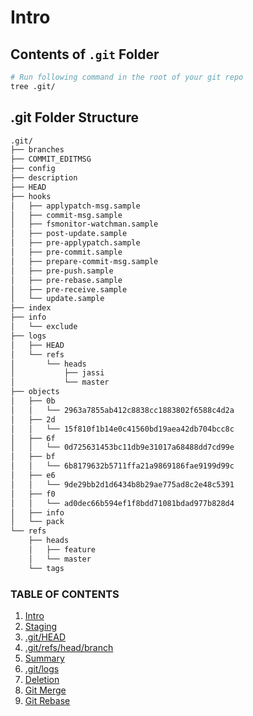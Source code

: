 # Intro

## Contents of `.git` Folder

```bash
# Run following command in the root of your git repo
tree .git/
```

## .git Folder Structure

```txt
.git/
├── branches
├── COMMIT_EDITMSG
├── config
├── description
├── HEAD
├── hooks
│   ├── applypatch-msg.sample
│   ├── commit-msg.sample
│   ├── fsmonitor-watchman.sample
│   ├── post-update.sample
│   ├── pre-applypatch.sample
│   ├── pre-commit.sample
│   ├── prepare-commit-msg.sample
│   ├── pre-push.sample
│   ├── pre-rebase.sample
│   ├── pre-receive.sample
│   └── update.sample
├── index
├── info
│   └── exclude
├── logs
│   ├── HEAD
│   └── refs
│       └── heads
│           ├── jassi
│           └── master
├── objects
│   ├── 0b
│   │   └── 2963a7855ab412c8838cc1883802f6588c4d2a
│   ├── 2d
│   │   └── 15f810f1b14e0c41560bd19aea42db704bcc8c
│   ├── 6f
│   │   └── 0d725631453bc11db9e31017a68488dd7cd99e
│   ├── bf
│   │   └── 6b8179632b5711ffa21a9869186fae9199d99c
│   ├── e6
│   │   └── 9de29bb2d1d6434b8b29ae775ad8c2e48c5391
│   ├── f0
│   │   └── ad0dec66b594ef1f8bdd71081bdad977b828d4
│   ├── info
│   └── pack
└── refs
    ├── heads
    │   ├── feature
    │   └── master
    └── tags
```

### TABLE OF CONTENTS

1. [Intro](1.Intro.md)
2. [Staging](2.Staging.md)
3. [.git/HEAD](3.HEAD.md)
4. [.git/refs/head/branch](4.refs.md)
5. [Summary](5.Summary.md)
6. [.git/logs](6.Logs.md)
7. [Deletion](7.Deletion.md)
8. [Git Merge](8.Merge.md)
9. [Git Rebase](9.Rebase.md)
